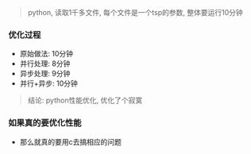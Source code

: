 > python, 读取1千多文件, 每个文件是一个tsp的参数, 整体要运行10分钟

### 优化过程

- 原始做法: 10分钟
- 并行处理: 8分钟
- 异步处理: 9分钟
- 并行+异步: 10分钟



> 结论: python性能优化, 优化了个寂寞

### 如果真的要优化性能

- 那么就真的要用c去搞相应的问题
